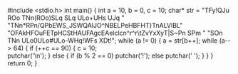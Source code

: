 #include <stdio.h> 
int main() 
{ 
	int a = 10, b = 0, c = 10; 
	char* str = "TFy!QJu ROo TNn(ROo)SLq SLq ULo+UHs UJq " 
				"TNn*RPn/QPbEWS_JSWQAIJO^NBELPeHBFHT}TnALVlBL" 
				"OFAkHFOuFETpHCStHAUFAgcEAelclcn^r^r\\tZvYxXyT|S~Pn SPm " 
				"SOn TNn ULo0ULo#ULo-WHq!WFs XDt!"; 
	while (a != 0) 
	{ 
	a = str[b++]; 
		while (a-- > 64) 
		{ 
			if (++c == 90) 
			{ 
				c = 10;	  
				putchar('\n'); 
			} 
			else 
			{ 
				if (b % 2 == 0) 
					putchar('!'); 
				else 
					putchar(' '); 
			} 
		} 
	} 
	return 0; 
}

